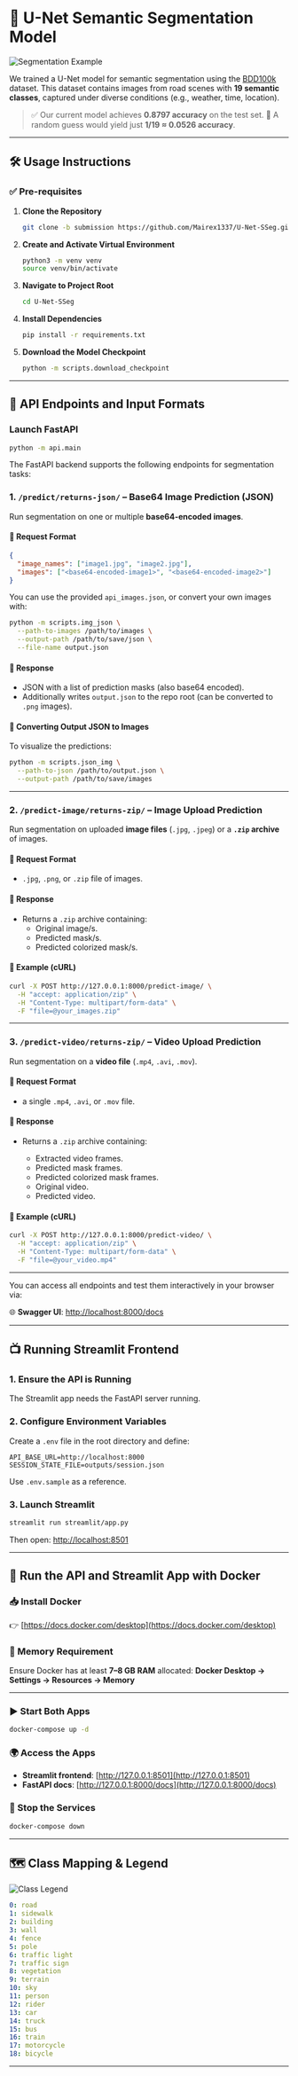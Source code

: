 # 🚗 U-Net Semantic Segmentation Model

![Segmentation Example](images/seg_example.png)

We trained a U-Net model for semantic segmentation using the [BDD100k](https://arxiv.org/abs/1805.04687) dataset. This dataset contains images from road scenes with **19 semantic classes**, captured under diverse conditions (e.g., weather, time, location).

> ✅ Our current model achieves **0.8797 accuracy** on the test set.
> 🎲 A random guess would yield just **1/19 ≈ 0.0526 accuracy**.

---

## 🛠️ Usage Instructions

### ✅ Pre-requisites

1. **Clone the Repository**

   ```bash
   git clone -b submission https://github.com/Mairex1337/U-Net-SSeg.git
   ```

2. **Create and Activate Virtual Environment**

   ```bash
   python3 -m venv venv
   source venv/bin/activate
   ```

3. **Navigate to Project Root**

   ```bash
   cd U-Net-SSeg
   ```

4. **Install Dependencies**

   ```bash
   pip install -r requirements.txt
   ```

5. **Download the Model Checkpoint**

   ```bash
   python -m scripts.download_checkpoint
   ```

---

## 🧪 API Endpoints and Input Formats

### Launch FastAPI

```bash
python -m api.main
```

The FastAPI backend supports the following endpoints for segmentation tasks:

### 1. `/predict/returns-json/` – **Base64 Image Prediction (JSON)**

Run segmentation on one or multiple **base64-encoded images**.


#### 🔹 Request Format

```json
{
  "image_names": ["image1.jpg", "image2.jpg"],
  "images": ["<base64-encoded-image1>", "<base64-encoded-image2>"]
}
```

You can use the provided `api_images.json`, or convert your own images with:

```bash
python -m scripts.img_json \
  --path-to-images /path/to/images \
  --output-path /path/to/save/json \
  --file-name output.json
```

#### 🔹 Response

* JSON with a list of prediction masks (also base64 encoded).
* Additionally writes `output.json` to the repo root (can be converted to `.png` images).

#### 🔄 Converting Output JSON to Images

To visualize the predictions:

```bash
python -m scripts.json_img \
  --path-to-json /path/to/output.json \
  --output-path /path/to/save/images
```

---

### 2. `/predict-image/returns-zip/` – **Image Upload Prediction**

Run segmentation on uploaded **image files** (`.jpg`, `.jpeg`) or a **`.zip` archive** of images.



#### 🔹 Request Format

  * `.jpg`, `.png`, or `.zip` file of images.

#### 🔹 Response

* Returns a `.zip` archive containing:
  * Original image/s.
  * Predicted mask/s.
  * Predicted colorized mask/s.

#### 🔹 Example (cURL)

```bash
curl -X POST http://127.0.0.1:8000/predict-image/ \
  -H "accept: application/zip" \
  -H "Content-Type: multipart/form-data" \
  -F "file=@your_images.zip"
```

---

### 3. `/predict-video/returns-zip/` – **Video Upload Prediction**

Run segmentation on a **video file** (`.mp4`, `.avi`, `.mov`).


#### 🔹 Request Format

* a single `.mp4`, `.avi`, or `.mov` file.

#### 🔹 Response

* Returns a `.zip` archive containing:

  * Extracted video frames.
  * Predicted mask frames.
  * Predicted colorized mask frames.
  * Original video.
  * Predicted video.

#### 🔹 Example (cURL)

```bash
curl -X POST http://127.0.0.1:8000/predict-video/ \
  -H "accept: application/zip" \
  -H "Content-Type: multipart/form-data" \
  -F "file=@your_video.mp4"
```

---

You can access all endpoints and test them interactively in your browser via:

🌐 **Swagger UI**: [http://localhost:8000/docs](http://localhost:8000/docs)


---

## 📺 Running Streamlit Frontend

### 1. Ensure the API is Running

The Streamlit app needs the FastAPI server running.

### 2. Configure Environment Variables

Create a `.env` file in the root directory and define:

```env
API_BASE_URL=http://localhost:8000
SESSION_STATE_FILE=outputs/session.json
```

Use `.env.sample` as a reference.

### 3. Launch Streamlit

```bash
streamlit run streamlit/app.py
```

Then open: [http://localhost:8501](http://localhost:8501)

---

## 🐳 Run the API and Streamlit App with Docker

### 📥 Install Docker

👉 [https://docs.docker.com/desktop](https://docs.docker.com/desktop)

### 🧠 Memory Requirement

Ensure Docker has at least **7–8 GB RAM** allocated:
**Docker Desktop → Settings → Resources → Memory**

---

### ▶️ Start Both Apps

```bash
docker-compose up -d
```

### 🌍 Access the Apps

* **Streamlit frontend**: [http://127.0.0.1:8501](http://127.0.0.1:8501)
* **FastAPI docs**: [http://127.0.0.1:8000/docs](http://127.0.0.1:8000/docs)

### 🛑 Stop the Services

```bash
docker-compose down
```


---

## 🗺️ Class Mapping & Legend

![Class Legend](images/color_legend.png)

```yaml
0: road
1: sidewalk
2: building
3: wall
4: fence
5: pole
6: traffic light
7: traffic sign
8: vegetation
9: terrain
10: sky
11: person
12: rider
13: car
14: truck
15: bus
16: train
17: motorcycle
18: bicycle
```

---


